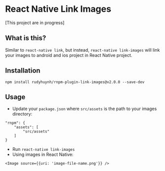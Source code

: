 # React Native Link Images
[This project are in progress]

## What is this?
Similar to `react-native link`, but instead, `react-native link-images` will link your images to android and ios project in React Native project.

## Installation
````
npm install rudyhuynh/rnpm-plugin-link-images@v2.0.0 --save-dev
````

## Usage
* Update your `package.json` where `src/assets` is the path to your images directory:
````
"rnpm": {
	"assets": [
		"src/assets"
	]
}
````
* Run `react-native link-images`
* Using images in React Native:
````
<Image source={{uri: 'image-file-name.png'}} />
````